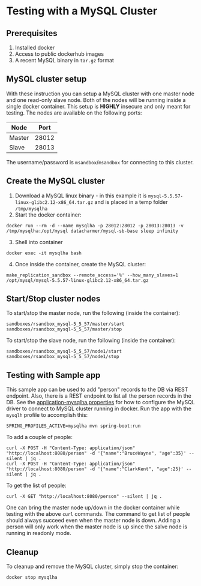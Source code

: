 # Testing with a MySQL Cluster

## Prerequisites

1. Installed docker
1. Access to public dockerhub images
1. A recent MySQL binary in `tar.gz` format

## MySQL cluster setup

With these instruction you can setup a MySQL cluster with one master node and one read-only slave node. Both of the nodes will be running inside a single docker container. This setup is **HIGHLY** insecure and only meant for testing. The nodes are available on the following ports:

 | Node   | Port  |
 |--------|:-----:|
 | Master | 28012 |
 | Slave  | 28013 |
 
 The username/password is `msandbox`/`msandbox` for connecting to this cluster.

## Create the MySQL cluster

1. Download a MySQL linux binary - in this example it is `mysql-5.5.57-linux-glibc2.12-x86_64.tar.gz` and is placed in a temp folder `/tmp/mysqlha`
1. Start the docker container:
```
docker run --rm -d --name mysqlha -p 28012:28012 -p 28013:28013 -v /tmp/mysqlha:/opt/mysql datacharmer/mysql-sb-base sleep infinity
```
3. Shell into container
```
docker exec -it mysqlha bash
```
4. Once inside the container, create the MySQL cluster:
```
make_replication_sandbox --remote_access='%' --how_many_slaves=1 /opt/mysql/mysql-5.5.57-linux-glibc2.12-x86_64.tar.gz
```

## Start/Stop cluster nodes

To start/stop the master node, run the following (inside the container):
```
sandboxes/rsandbox_mysql-5_5_57/master/start
sandboxes/rsandbox_mysql-5_5_57/master/stop
```
To start/stop the slave node, run the following (inside the container):
```
sandboxes/rsandbox_mysql-5_5_57/node1/start
sandboxes/rsandbox_mysql-5_5_57/node1/stop
```

## Testing with Sample app
This sample app can be used to add "person" records to the DB via REST endpoint. Also, there is a REST endpoint to list all the person records in the DB. See the [application-mysqlha.properties](src/main/resources/application-mysqlha.properties) for how to configure the MySQL driver to connect to MySQL cluster running in docker. Run the app with the `mysqlh` profile to accomplish this:

```
SPRING_PROFILES_ACTIVE=mysqlha mvn spring-boot:run
```
To add a couple of people:
```
curl -X POST -H "Content-Type: application/json" "http://localhost:8080/person" -d '{"name":"BruceWayne", "age":35}' --silent | jq .
curl -X POST -H "Content-Type: application/json" "http://localhost:8080/person" -d '{"name":"ClarkKent", "age":25}' --silent | jq .
```
To get the list of people:
```
curl -X GET "http://localhost:8080/person" --silent | jq .
```
One can bring the master node up/down in the docker container while testing with the above `curl` commands. The command to get list of people should always succeed even when the master node is down. Adding a person will only work when the master node is up since the salve node is running in readonly mode.
 
## Cleanup

To cleanup and remove the MySQL cluster, simply stop the container:

```
docker stop mysqlha
```